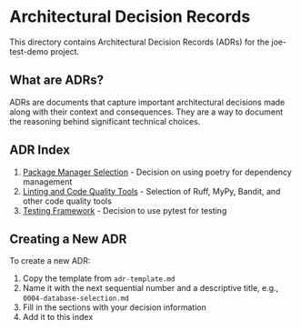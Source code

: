 # Architectural Decision Records

This directory contains Architectural Decision Records (ADRs) for the joe-test-demo project.

## What are ADRs?

ADRs are documents that capture important architectural decisions made along with their context and consequences. They are a way to document the reasoning behind significant technical choices.

## ADR Index

1. [Package Manager Selection](./0001-package-manager.md) - Decision on using poetry for dependency management
2. [Linting and Code Quality Tools](./0002-linting-tools.md) - Selection of Ruff, MyPy, Bandit, and other code quality tools
3. [Testing Framework](./0003-testing-framework.md) - Decision to use pytest for testing

## Creating a New ADR

To create a new ADR:

1. Copy the template from `adr-template.md`
2. Name it with the next sequential number and a descriptive title, e.g., `0004-database-selection.md`
3. Fill in the sections with your decision information
4. Add it to this index

